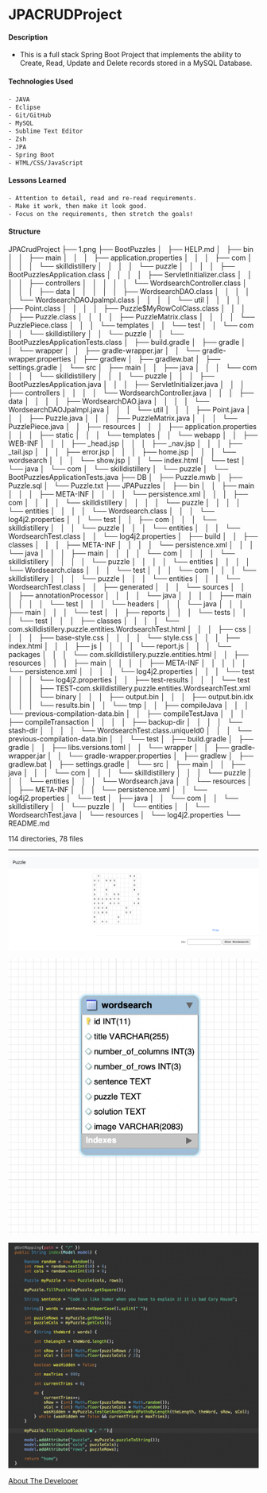 # JPACRUDProject

#### Description

- This is a full stack Spring Boot Project that implements the ability to Create, Read, Update and Delete records stored in a MySQL Database.

#### Technologies Used

    - JAVA
    - Eclipse
    - Git/GitHub
    - MySQL
    - Sublime Text Editor
    - Zsh
    - JPA
    - Spring Boot
    - HTML/CSS/JavaScript

#### Lessons Learned

    - Attention to detail, read and re-read requirements.
    - Make it work, then make it look good.
    - Focus on the requirements, then stretch the goals!

#### Structure

JPACrudProject
├── 1.png
├── BootPuzzles
│   ├── HELP.md
│   ├── bin
│   │   ├── main
│   │   │   ├── application.properties
│   │   │   ├── com
│   │   │   │   └── skilldistillery
│   │   │   │   └── puzzle
│   │   │   │   ├── BootPuzzlesApplication.class
│   │   │   │   ├── ServletInitializer.class
│   │   │   │   ├── controllers
│   │   │   │   │   └── WordsearchController.class
│   │   │   │   ├── data
│   │   │   │   │   ├── WordsearchDAO.class
│   │   │   │   │   └── WordsearchDAOJpaImpl.class
│   │   │   │   └── util
│   │   │   │   ├── Point.class
│   │   │   │   ├── Puzzle$MyRowColClass.class
│   │   │   │   ├── Puzzle.class
│   │   │   │   ├── PuzzleMatrix.class
│   │   │   │   └── PuzzlePiece.class
│   │   │   └── templates
│   │   └── test
│   │   └── com
│   │   └── skilldistillery
│   │   └── puzzle
│   │   └── BootPuzzlesApplicationTests.class
│   ├── build.gradle
│   ├── gradle
│   │   └── wrapper
│   │   ├── gradle-wrapper.jar
│   │   └── gradle-wrapper.properties
│   ├── gradlew
│   ├── gradlew.bat
│   ├── settings.gradle
│   └── src
│   ├── main
│   │   ├── java
│   │   │   └── com
│   │   │   └── skilldistillery
│   │   │   └── puzzle
│   │   │   ├── BootPuzzlesApplication.java
│   │   │   ├── ServletInitializer.java
│   │   │   ├── controllers
│   │   │   │   └── WordsearchController.java
│   │   │   ├── data
│   │   │   │   ├── WordsearchDAO.java
│   │   │   │   └── WordsearchDAOJpaImpl.java
│   │   │   └── util
│   │   │   ├── Point.java
│   │   │   ├── Puzzle.java
│   │   │   ├── PuzzleMatrix.java
│   │   │   └── PuzzlePiece.java
│   │   ├── resources
│   │   │   ├── application.properties
│   │   │   ├── static
│   │   │   └── templates
│   │   └── webapp
│   │   ├── WEB-INF
│   │   │   ├── \_head.jsp
│   │   │   ├── \_nav.jsp
│   │   │   ├── \_tail.jsp
│   │   │   ├── error.jsp
│   │   │   ├── home.jsp
│   │   │   └── wordsearch
│   │   │   └── show.jsp
│   │   └── index.html
│   └── test
│   └── java
│   └── com
│   └── skilldistillery
│   └── puzzle
│   └── BootPuzzlesApplicationTests.java
├── DB
│   ├── Puzzle.mwb
│   ├── Puzzle.sql
│   └── Puzzle.txt
├── JPAPuzzles
│   ├── bin
│   │   ├── main
│   │   │   ├── META-INF
│   │   │   │   └── persistence.xml
│   │   │   ├── com
│   │   │   │   └── skilldistillery
│   │   │   │   └── puzzle
│   │   │   │   └── entities
│   │   │   │   └── Wordsearch.class
│   │   │   └── log4j2.properties
│   │   └── test
│   │   ├── com
│   │   │   └── skilldistillery
│   │   │   └── puzzle
│   │   │   └── entities
│   │   │   └── WordsearchTest.class
│   │   └── log4j2.properties
│   ├── build
│   │   ├── classes
│   │   │   ├── META-INF
│   │   │   │   └── persistence.xml
│   │   │   └── java
│   │   │   ├── main
│   │   │   │   └── com
│   │   │   │   └── skilldistillery
│   │   │   │   └── puzzle
│   │   │   │   └── entities
│   │   │   │   └── Wordsearch.class
│   │   │   └── test
│   │   │   └── com
│   │   │   └── skilldistillery
│   │   │   └── puzzle
│   │   │   └── entities
│   │   │   └── WordsearchTest.class
│   │   ├── generated
│   │   │   └── sources
│   │   │   ├── annotationProcessor
│   │   │   │   └── java
│   │   │   │   ├── main
│   │   │   │   └── test
│   │   │   └── headers
│   │   │   └── java
│   │   │   ├── main
│   │   │   └── test
│   │   ├── reports
│   │   │   └── tests
│   │   │   └── test
│   │   │   ├── classes
│   │   │   │   └── com.skilldistillery.puzzle.entities.WordsearchTest.html
│   │   │   ├── css
│   │   │   │   ├── base-style.css
│   │   │   │   └── style.css
│   │   │   ├── index.html
│   │   │   ├── js
│   │   │   │   └── report.js
│   │   │   └── packages
│   │   │   └── com.skilldistillery.puzzle.entities.html
│   │   ├── resources
│   │   │   ├── main
│   │   │   │   ├── META-INF
│   │   │   │   │   └── persistence.xml
│   │   │   │   └── log4j2.properties
│   │   │   └── test
│   │   │   └── log4j2.properties
│   │   ├── test-results
│   │   │   └── test
│   │   │   ├── TEST-com.skilldistillery.puzzle.entities.WordsearchTest.xml
│   │   │   └── binary
│   │   │   ├── output.bin
│   │   │   ├── output.bin.idx
│   │   │   └── results.bin
│   │   └── tmp
│   │   ├── compileJava
│   │   │   └── previous-compilation-data.bin
│   │   ├── compileTestJava
│   │   │   ├── compileTransaction
│   │   │   │   ├── backup-dir
│   │   │   │   └── stash-dir
│   │   │   │   └── WordsearchTest.class.uniqueId0
│   │   │   └── previous-compilation-data.bin
│   │   └── test
│   ├── build.gradle
│   ├── gradle
│   │   ├── libs.versions.toml
│   │   └── wrapper
│   │   ├── gradle-wrapper.jar
│   │   └── gradle-wrapper.properties
│   ├── gradlew
│   ├── gradlew.bat
│   ├── settings.gradle
│   └── src
│   ├── main
│   │   ├── java
│   │   │   └── com
│   │   │   └── skilldistillery
│   │   │   └── puzzle
│   │   │   └── entities
│   │   │   └── Wordsearch.java
│   │   └── resources
│   │   ├── META-INF
│   │   │   └── persistence.xml
│   │   └── log4j2.properties
│   └── test
│   ├── java
│   │   └── com
│   │   └── skilldistillery
│   │   └── puzzle
│   │   └── entities
│   │   └── WordsearchTest.java
│   └── resources
│   └── log4j2.properties
└── README.md

114 directories, 78 files

<hr>

![Screenshot Welcome Page](1.png)

![Database Schema](2.png)

![Misc Info](3.png)

[About The Developer](https://github.com/pasciaks/)
